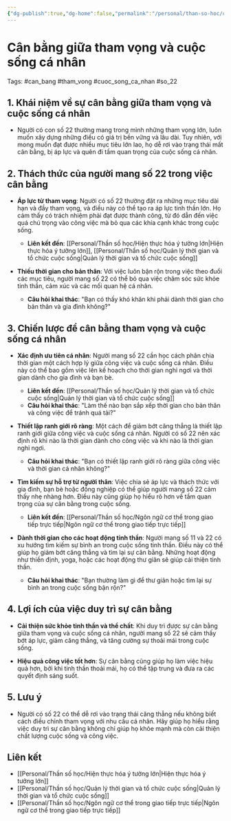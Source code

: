 ```yaml
---
{"dg-publish":true,"dg-home":false,"permalink":"/personal/than-so-hoc/can-bang-giua-tham-vong-va-cuoc-song-ca-nhan/","dgPassFrontmatter":true,"noteIcon":"","updated":"2025-01-14T22:28:27.983+07:00"}
---
```



# Cân bằng giữa tham vọng và cuộc sống cá nhân
Tags: #can_bang #tham_vong #cuoc_song_ca_nhan #so_22

## 1. Khái niệm về sự cân bằng giữa tham vọng và cuộc sống cá nhân
- Người có con số 22 thường mang trong mình những tham vọng lớn, luôn muốn xây dựng những điều có giá trị bền vững và lâu dài. Tuy nhiên, với mong muốn đạt được nhiều mục tiêu lớn lao, họ dễ rơi vào trạng thái mất cân bằng, bị áp lực và quên đi tầm quan trọng của cuộc sống cá nhân.

## 2. Thách thức của người mang số 22 trong việc cân bằng
- **Áp lực từ tham vọng**: Người có số 22 thường đặt ra những mục tiêu dài hạn và đầy tham vọng, và điều này có thể tạo ra áp lực tinh thần lớn. Họ cảm thấy có trách nhiệm phải đạt được thành công, từ đó dẫn đến việc quá chú trọng vào công việc mà bỏ qua các khía cạnh khác trong cuộc sống.
  - **Liên kết đến**: [[Personal/Thần số học/Hiện thực hóa ý tưởng lớn\|Hiện thực hóa ý tưởng lớn]], [[Personal/Thần số học/Quản lý thời gian và tổ chức cuộc sống\|Quản lý thời gian và tổ chức cuộc sống]]

- **Thiếu thời gian cho bản thân**: Với việc luôn bận rộn trong việc theo đuổi các mục tiêu, người mang số 22 có thể bỏ qua việc chăm sóc sức khỏe tinh thần, cảm xúc và các mối quan hệ cá nhân.
  - **Câu hỏi khai thác**: "Bạn có thấy khó khăn khi phải dành thời gian cho bản thân và gia đình không?"

## 3. Chiến lược để cân bằng tham vọng và cuộc sống cá nhân
- **Xác định ưu tiên cá nhân**: Người mang số 22 cần học cách phân chia thời gian một cách hợp lý giữa công việc và cuộc sống cá nhân. Điều này có thể bao gồm việc lên kế hoạch cho thời gian nghỉ ngơi và thời gian dành cho gia đình và bạn bè.
  - **Liên kết đến**: [[Personal/Thần số học/Quản lý thời gian và tổ chức cuộc sống\|Quản lý thời gian và tổ chức cuộc sống]]
  - **Câu hỏi khai thác**: "Làm thế nào bạn sắp xếp thời gian cho bản thân và công việc để tránh quá tải?"

- **Thiết lập ranh giới rõ ràng**: Một cách để giảm bớt căng thẳng là thiết lập ranh giới giữa công việc và cuộc sống cá nhân. Người có số 22 nên xác định rõ khi nào là thời gian dành cho công việc và khi nào là thời gian nghỉ ngơi.
  - **Câu hỏi khai thác**: "Bạn có thiết lập ranh giới rõ ràng giữa công việc và thời gian cá nhân không?"

- **Tìm kiếm sự hỗ trợ từ người thân**: Việc chia sẻ áp lực và thách thức với gia đình, bạn bè hoặc đồng nghiệp có thể giúp người mang số 22 cảm thấy nhẹ nhàng hơn. Điều này cũng giúp họ hiểu rõ hơn về tầm quan trọng của sự cân bằng trong cuộc sống.
  - **Liên kết đến**: [[Personal/Thần số học/Ngôn ngữ cơ thể trong giao tiếp trực tiếp\|Ngôn ngữ cơ thể trong giao tiếp trực tiếp]]

- **Dành thời gian cho các hoạt động tinh thần**: Người mang số 11 và 22 có xu hướng tìm kiếm sự bình an trong cuộc sống tinh thần. Điều này có thể giúp họ giảm bớt căng thẳng và tìm lại sự cân bằng. Những hoạt động như thiền định, yoga, hoặc các hoạt động thư giãn sẽ giúp cải thiện tinh thần.
  - **Câu hỏi khai thác**: "Bạn thường làm gì để thư giãn hoặc tìm lại sự bình an trong cuộc sống bận rộn?"

## 4. Lợi ích của việc duy trì sự cân bằng
- **Cải thiện sức khỏe tinh thần và thể chất**: Khi duy trì được sự cân bằng giữa tham vọng và cuộc sống cá nhân, người mang số 22 sẽ cảm thấy bớt áp lực, giảm căng thẳng, và tăng cường sự thoải mái trong cuộc sống.
  
- **Hiệu quả công việc tốt hơn**: Sự cân bằng cũng giúp họ làm việc hiệu quả hơn, bởi khi tinh thần thoải mái, họ có thể tập trung và đưa ra các quyết định sáng suốt.

## 5. Lưu ý
- Người có số 22 có thể dễ rơi vào trạng thái căng thẳng nếu không biết cách điều chỉnh tham vọng với nhu cầu cá nhân. Hãy giúp họ hiểu rằng việc duy trì sự cân bằng không chỉ giúp họ khỏe mạnh mà còn cải thiện chất lượng cuộc sống và công việc.

## Liên kết
- [[Personal/Thần số học/Hiện thực hóa ý tưởng lớn\|Hiện thực hóa ý tưởng lớn]]
- [[Personal/Thần số học/Quản lý thời gian và tổ chức cuộc sống\|Quản lý thời gian và tổ chức cuộc sống]]
- [[Personal/Thần số học/Ngôn ngữ cơ thể trong giao tiếp trực tiếp\|Ngôn ngữ cơ thể trong giao tiếp trực tiếp]]